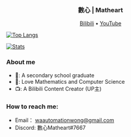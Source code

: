 <h3 align="center"> 數心 | Matheart </h3>

<p align="center">
  <a href="https://space.bilibili.com/346660989">Bilibili</a> •
  <a href="https://www.youtube.com/channel/UCqhSUZIUzmwEvtZ9JQklwfQ">YouTube</a> 
</p>

[![Top Langs](https://github-readme-stats.vercel.app/api/top-langs/?username=Matheart&hide=html,css,javascript&count_private=true&layout=compact)](https://github.com/ArtanisWongWWW)

[![Stats](https://github-readme-stats.vercel.app/api?username=Matheart&show_icons=true&count_private=true&line_height=20)](https://github.com/ArtanisWongWWW)


### About me
- 🏫: A secondary school graduate
- 💙: Love Mathematics and Computer Science
- 📺: A Bilibili Content Creator (UP主)


### How to reach me:
- Email： waautomationwong@gmail.com
- Discord: 數心Matheart#7667

<!--
**ArtanisWongWWW/ArtanisWongWWW** is a ✨ _special_ ✨ repository because its `README.md` (this file) appears on your GitHub profile.

Here are some ideas to get you started:

- 🔭 I’m currently working on ...
- 🌱 I’m currently learning ...
- 👯 I’m looking to collaborate on ...
- 🤔 I’m looking for help with ...
- 💬 Ask me about ...
- 📫 How to reach me: ...
- 😄 Pronouns: ...
- ⚡ Fun fact: ...
-->
